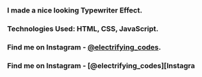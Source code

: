 ### I made a nice looking Typewriter Effect.

### Technologies Used: HTML, CSS, JavaScript.

### Find me on Instagram - [@electrifying_codes][Instagram].
### Find me on Instagram - [@electrifying_codes][Instagra


[Instagram]: https://www.instagram.com/electrifying_codes